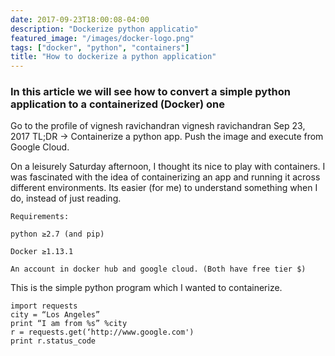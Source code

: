 ```yaml
---
date: 2017-09-23T18:00:08-04:00
description: "Dockerize python applicatio"
featured_image: "/images/docker-logo.png"
tags: ["docker", "python", "containers"]
title: "How to dockerize a python application"
---
```


### In this article we will see how to convert a simple python application to a containerized (Docker) one

Go to the profile of vignesh ravichandran
vignesh ravichandran
Sep 23, 2017
TL;DR -> Containerize a python app. Push the image and execute from Google Cloud.

On a leisurely Saturday afternoon, I thought its nice to play with containers.
I was fascinated with the idea of containerizing an app and running it across different environments. Its easier (for me) to understand something when I do, instead of just reading.

```
Requirements:

python ≥2.7 (and pip)

Docker ≥1.13.1

An account in docker hub and google cloud. (Both have free tier $)
```

This is the simple python program which I wanted to containerize.

```
import requests
city = “Los Angeles”
print “I am from %s” %city
r = requests.get(‘http://www.google.com')
print r.status_code
```

